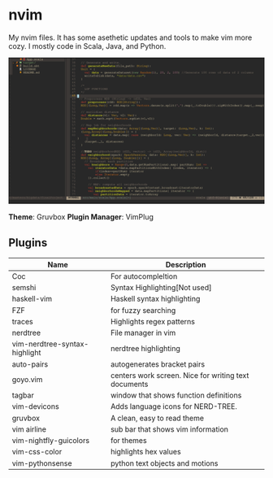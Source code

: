 # nvim

My nvim files. It has some asethetic updates and tools to make vim more cozy. I mostly code in Scala, Java, and Python.

![](screenshot.png)


**Theme**: Gruvbox
**Plugin Manager**: VimPlug

## Plugins

| Name | Description |
|---|---|
| Coc | For autocompleltion |
| semshi| Syntax Highlighting[Not used]|
| haskell-vim | Haskell syntax highlighting|
| FZF | for fuzzy searching|
| traces | Highlights regex patterns|
| nerdtree | File manager in vim|
| vim-nerdtree-syntax-highlight | nerdtree highlighting|
| auto-pairs | autogenerates bracket pairs|
| goyo.vim | centers work screen. Nice for writing text documents|
| tagbar | window that shows function definitions|
| vim-devicons | Adds language icons for NERD-TREE.|
| gruvbox | A clean, easy to read theme|
| vim airline | sub bar that shows vim information|
| vim-nightfly-guicolors | for themes|
| vim-css-color | highlights hex values|
| vim-pythonsense | python text objects and motions|





